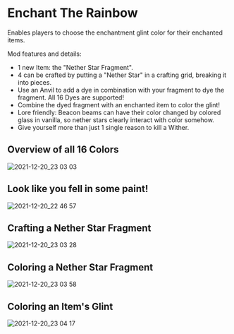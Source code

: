 # Enchant The Rainbow
Enables players to choose the enchantment glint color for their enchanted items.

Mod features and details:
- 1 new Item: the "Nether Star Fragment".
- 4 can be crafted by putting a "Nether Star" in a crafting grid, breaking it into pieces.
- Use an Anvil to add a dye in combination with your fragment to dye the fragment. All 16 Dyes are supported!
- Combine the dyed fragment with an enchanted item to color the glint!
- Lore friendly: Beacon beams can have their color changed by colored glass in vanilla, so nether stars clearly interact with color somehow.
- Give yourself more than just 1 single reason to kill a Wither.

## Overview of all 16 Colors
![2021-12-20_23 03 03](https://user-images.githubusercontent.com/17690401/146986901-1bb94711-f1e8-432a-baa7-5a255bb67df9.png)

## Look like you fell in some paint!
![2021-12-20_22 46 57](https://user-images.githubusercontent.com/17690401/146987288-58b2a62b-8d17-4090-ad52-fb0f97d5572e.png)

## Crafting a Nether Star Fragment
![2021-12-20_23 03 28](https://user-images.githubusercontent.com/17690401/146987152-c3057469-4c64-4de3-b1ac-cb3be6a1ddd9.png)

## Coloring a Nether Star Fragment
![2021-12-20_23 03 58](https://user-images.githubusercontent.com/17690401/146987166-78728f5a-a0a4-4f6d-839a-bc4dd90fa729.png)

## Coloring an Item's Glint
![2021-12-20_23 04 17](https://user-images.githubusercontent.com/17690401/146987226-fc5e3efc-cb76-4232-8371-19f7152cab54.png)
